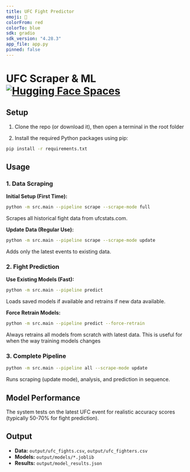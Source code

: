```yaml
---
title: UFC Fight Predictor
emoji: 🥊
colorFrom: red
colorTo: blue
sdk: gradio
sdk_version: "4.28.3"
app_file: app.py
pinned: false
---
```

# UFC Scraper & ML [![Hugging Face Spaces](https://img.shields.io/badge/🤗%20Hugging%20Face-Spaces-blue)](https://huggingface.co/spaces/AlvaroMros/ufc-predictor)

## Setup

1. Clone the repo (or download it), then open a terminal in the root folder

2. Install the required Python packages using pip:

```bash
pip install -r requirements.txt
```

## Usage

### 1. Data Scraping

**Initial Setup (First Time):**
```bash
python -m src.main --pipeline scrape --scrape-mode full
```
Scrapes all historical fight data from ufcstats.com.

**Update Data (Regular Use):**
```bash
python -m src.main --pipeline scrape --scrape-mode update
```
Adds only the latest events to existing data.

### 2. Fight Prediction

**Use Existing Models (Fast):**
```bash
python -m src.main --pipeline predict
```
Loads saved models if available and retrains if new data available.

**Force Retrain Models:**
```bash
python -m src.main --pipeline predict --force-retrain
```
Always retrains all models from scratch with latest data. This is useful for when the way training models changes

### 3. Complete Pipeline

```bash
python -m src.main --pipeline all --scrape-mode update
```
Runs scraping (update mode), analysis, and prediction in sequence.

## Model Performance

The system tests on the latest UFC event for realistic accuracy scores (typically 50-70% for fight prediction).

## Output

- **Data:** `output/ufc_fights.csv`, `output/ufc_fighters.csv`
- **Models:** `output/models/*.joblib`
- **Results:** `output/model_results.json`
